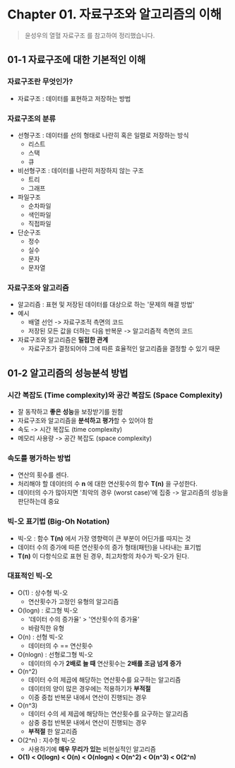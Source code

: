 # Chapter 01. 자료구조와 알고리즘의 이해  
> 윤성우의 열혈 자료구조 를 참고하여 정리했습니다.  

## 01-1 자료구조에 대한 기본적인 이해  
### 자료구조란 무엇인가?  
* 자료구조 : 데이터를 표현하고 저장하는 방법

### 자료구조의 분류  
* 선형구조 : 데이터를 선의 형태로 나란히 혹은 일렬로 저장하는 방식  
  * 리스트  
  * 스택  
  * 큐  
* 비선형구조 : 데이터를 나란히 저장하지 않는 구조  
  * 트리  
  * 그래프  
* 파일구조  
  * 순차파일  
  * 색인파일  
  * 직접파일  
* 단순구조  
  * 정수  
  * 실수  
  * 문자  
  * 문자열  

### 자료구조와 알고리즘  
* 알고리즘 : 표현 및 저장된 데이터를 대상으로 하는 '문제의 해결 방법'  
* 예시  
  * 배열 선언 -> 자료구조적 측면의 코드  
  * 저장된 모든 값을 더하는 다음 반복문 -> 알고리즘적 측면의 코드  
* 자료구조와 알고리즘은 **밀접한 관계**  
  * 자료구조가 결정되어야 그에 따른 효율적인 알고리즘을 결정할 수 있기 때문  

## 01-2 알고리즘의 성능분석 방법  
### 시간 복잡도 (Time complexity)와 공간 복잡도 (Space Complexity)  
* 잘 동작하고 **좋은 성능**을 보장받기를 원함  
* 자료구조와 알고리즘을 **분석하고 평가**할 수 있어야 함  
* 속도 -> 시간 복잡도 (time complexity)  
* 메모리 사용량 -> 공간 복잡도 (space complexity)  

### 속도를 평가하는 방법  
* 연산의 횟수를 센다.  
* 처리해야 할 데이터의 수 **n** 에 대한 연산횟수의 함수 **T(n)** 을 구성한다.  
* 데이터의 수가 많아지면 '최악의 경우 (worst case)'에 집중 -> 알고리즘의 성능을 판단하는데 중요  

### 빅-오 표기법 (Big-Oh Notation)  
* 빅-오 : 함수 **T(n)** 에서 가장 영향력이 큰 부분이 어딘가를 따지는 것  
* 데이터 수의 증가에 따른 연산횟수의 증가 형태(패턴)을 나타내는 표기법  
* **T(n)** 이 다항식으로 표현 된 경우, 최고차항의 차수가 빅-오가 된다.  

### 대표적인 빅-오  
* O(1) : 상수형 빅-오  
  * 연산횟수가 고정인 유형의 알고리즘  
* O(logn) : 로그형 빅-오
  * '데이터 수의 증가율' > '연산횟수의 증가율'  
  * 바람직한 유형  
* O(n) : 선형 빅-오  
  * 데이터의 수 == 연산횟수  
* O(nlogn) : 선형로그형 빅-오  
  * 데이터의 수가 **2배로 늘 때** 연산횟수는 **2배를 조금 넘게 증가**  
* O(n^2)  
  * 데이터 수의 제곱에 해당하는 연산횟수를 요구하는 알고리즘  
  * 데이터의 양이 많은 경우에는 적용하기가 **부적절**  
  * 이중 중첩 반복문 내에서 연산이 진행되는 경우  
* O(n^3)  
  * 데이터 수의 세 제곱에 해당하는 연산횟수를 요구하는 알고리즘  
  * 삼중 중첩 반복문 내에서 연산이 진행되는 경우  
  * **부적절** 한 알고리즘  
* O(2^n) : 지수형 빅-오  
  * 사용하기에 **매우 무리가 있는** 비현실적인 알고리즘  
* **O(1) < O(logn) < O(n) < O(nlogn) < O(n^2) < O(n^3) < O(2^n)**  


